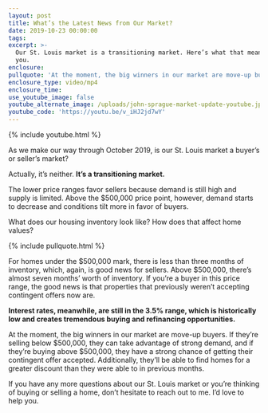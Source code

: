 ```yaml
---
layout: post
title: What’s the Latest News from Our Market?
date: 2019-10-23 00:00:00
tags:
excerpt: >-
  Our St. Louis market is a transitioning market. Here’s what that means for
  you.
enclosure:
pullquote: 'At the moment, the big winners in our market are move-up buyers.'
enclosure_type: video/mp4
enclosure_time:
use_youtube_image: false
youtube_alternate_image: /uploads/john-sprague-market-update-youtube.jpg
youtube_code: 'https://youtu.be/v_iHJ2jd7wY'
---
```


{% include youtube.html %}

As we make our way through October 2019, is our St. Louis market a buyer’s or seller’s market?

Actually, it’s neither. **It’s a transitioning market.**&nbsp;

The lower price ranges favor sellers because demand is still high and supply is limited. Above the $500,000 price point, however, demand starts to decrease and conditions tilt more in favor of buyers. &nbsp;

What does our housing inventory look like? How does that affect home values?

{% include pullquote.html %}

For homes under the $500,000 mark, there is less than three months of inventory, which, again, is good news for sellers. Above $500,000, there’s almost seven months’ worth of inventory. If you’re a buyer in this price range, the good news is that properties that previously weren’t accepting contingent offers now are.&nbsp;

**Interest rates, meanwhile, are still in the 3.5% range, which is historically low and creates tremendous buying and refinancing opportunities.&nbsp;**

At the moment, the big winners in our market are move-up buyers. If they’re selling below $500,000, they can take advantage of strong demand, and if they’re buying above $500,000, they have a strong chance of getting their contingent offer accepted. Additionally, they’ll be able to find homes for a greater discount than they were able to in previous months.&nbsp;

If you have any more questions about our St. Louis market or you’re thinking of buying or selling a home, don’t hesitate to reach out to me. I’d love to help you.